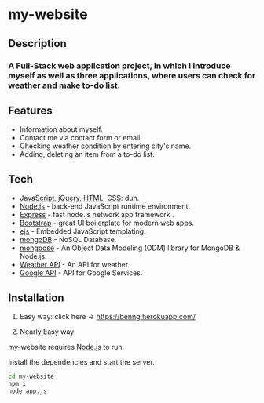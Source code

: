 
# my-website
## Description
### A Full-Stack web application project, in which I introduce myself as well as three applications, where users can check for weather and make to-do list.
## Features

- Information about myself.
- Contact me via contact form or email.
- Checking weather condition by entering city's name.
- Adding, deleting an item from a to-do list.

## Tech
- [JavaScript], [jQuery], [HTML], [CSS]: duh.
- [Node.js] - back-end JavaScript runtime environment.
- [Express] - fast node.js network app framework .
- [Bootstrap] - great UI boilerplate for modern web apps.
- [ejs] - Embedded JavaScript templating.
- [mongoDB] - NoSQL Database.
- [mongoose] - An Object Data Modeling (ODM) library for MongoDB & Node.js.
- [Weather API] - An API for weather.
- [Google API] - API for Google Services.

## Installation

1. Easy way: click here -> https://benng.herokuapp.com/

2. Nearly Easy way:

my-website requires [Node.js] to run.

Install the dependencies and start the server.

```sh
cd my-website
npm i
node app.js
```


[JavaScript]:<https://developer.mozilla.org/en-US/docs/Web/JavaScript>
[HTML]:<https://developer.mozilla.org/en-US/docs/Learn/Getting_started_with_the_web/HTML_basics>
[CSS]:<https://developer.mozilla.org/en-US/docs/Web/CSS>
[express]: <http://expressjs.com>
[Node.js]: <http://nodejs.org>
[Bootstrap]: <http://twitter.github.com/bootstrap/>
[ejs]:<https://ejs.co/>
[jQuery]: <http://jquery.com>
[mongoDB]:<https://www.mongodb.com/>
[mongoose]:<https://mongoosejs.com/docs/>
[Weather API]:<https://openweathermap.org/api>
[Google API]:<https://cloud.google.com/apis/docs/overview>
